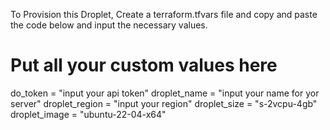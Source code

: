 To Provision this Droplet, Create a terraform.tfvars file and copy and paste the code below and input the necessary values.

# Put all your custom values here

do_token       = "input your api token"
droplet_name   = "input your name for yor server"
droplet_region = "input your region"
droplet_size   = "s-2vcpu-4gb"
droplet_image  = "ubuntu-22-04-x64"
